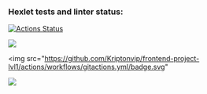 ### Hexlet tests and linter status:

[![Actions Status](https://github.com/Kriptonvip/frontend-project-lvl1/workflows/hexlet-check/badge.svg)](https://github.com/Kriptonvip/frontend-project-lvl1/actions)

<a href="https://codeclimate.com/github/codeclimate/codeclimate/maintainability"><img src="https://api.codeclimate.com/v1/badges/a99a88d28ad37a79dbf6/maintainability" /></a>

<img src="https://github.com/Kriptonvip/frontend-project-lvl1/actions/workflows/gitactions.yml/badge.svg"

<a href="https://asciinema.org/a/fOJUNpE4kjerETvmhOKhchH77" target="_blank"><img src="https://asciinema.org/a/fOJUNpE4kjerETvmhOKhchH77.svg" /></a>
